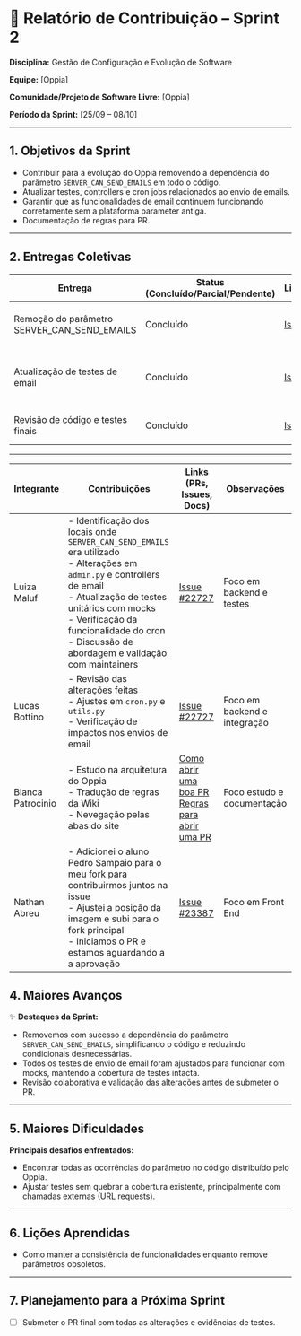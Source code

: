 # 📝 Relatório de Contribuição – Sprint 2

**Disciplina:** Gestão de Configuração e Evolução de Software

**Equipe:** \[Oppia]

**Comunidade/Projeto de Software Livre:** \[Oppia]

**Período da Sprint:** \[25/09 – 08/10]

---

## 1. Objetivos da Sprint


- Contribuir para a evolução do Oppia removendo a dependência do parâmetro `SERVER_CAN_SEND_EMAILS` em todo o código.
- Atualizar testes, controllers e cron jobs relacionados ao envio de emails.
- Garantir que as funcionalidades de email continuem funcionando corretamente sem a plataforma parameter antiga.
- Documentação de regras para PR.


---

## 2. Entregas Coletivas

| Entrega                     | Status (Concluído/Parcial/Pendente) | Link/Referência                                             | Observações           |
| --------------------------- | ----------------------------------- | ----------------------------------------------------------- | --------------------- |
| Remoção do parâmetro SERVER_CAN_SEND_EMAILS | Concluído | [Issue #22727](https://github.com/oppia/oppia/issues/22727) | Alterações em `admin.py`, `cron.py` e `utils.py` |
| Atualização de testes de email | Concluído | [Issue #22727](https://github.com/oppia/oppia/issues/22727) | Mock de requests implementado para testes de email |
| Revisão de código e testes finais | Concluído | [Issue #22727](https://github.com/oppia/oppia/issues/22727)| Testes manuais e unitários OK |


---

| Integrante    | Contribuições                                                                         | Links (PRs, Issues, Docs)                   | Observações          |
| ------------- | ------------------------------------------------------------------------------------- | ------------------------------------------- | -------------------- |
| Luiza Maluf   | - Identificação dos locais onde `SERVER_CAN_SEND_EMAILS` era utilizado<br>- Alterações em `admin.py` e controllers de email<br>- Atualização de testes unitários com mocks<br>- Verificação da funcionalidade do cron<br>- Discussão de abordagem e validação com maintainers| [Issue #22727](https://github.com/oppia/oppia/issues/22727) | Foco em backend e testes |
| Lucas Bottino | - Revisão das alterações feitas<br>- Ajustes em `cron.py` e `utils.py`<br>- Verificação de impactos nos envios de email |[Issue #22727](https://github.com/oppia/oppia/issues/22727) | Foco em backend e integração |
| Bianca Patrocinio| - Estudo na arquitetura do Oppia<br>- Tradução de regras da Wiki<br>- Nevegação pelas abas do site|[Como abrir uma boa PR](https://github.com/LuizaMaluf/GCES-OPPIA-relatorios/blob/main/docs/materiais/como-abrir-pr.md) [Regras para abrir uma PR](https://github.com/LuizaMaluf/GCES-OPPIA-relatorios/blob/main/docs/materiais/regras-para-pr.md) | Foco estudo e documentação |
| Nathan Abreu  | - Adicionei o aluno Pedro Sampaio para o meu fork para contribuirmos juntos na issue <br> - Ajustei a posição da imagem e subi para o fork principal <br> - Iniciamos o PR e estamos aguardando a a aprovação | [Issue #23387](https://github.com/oppia/oppia/issues/23386) | Foco em Front End|


## 4. Maiores Avanços

✨ **Destaques da Sprint:**

- Removemos com sucesso a dependência do parâmetro `SERVER_CAN_SEND_EMAILS`, simplificando o código e reduzindo condicionais desnecessárias.  
- Todos os testes de envio de email foram ajustados para funcionar com mocks, mantendo a cobertura de testes intacta.  
- Revisão colaborativa e validação das alterações antes de submeter o PR.  


---

## 5. Maiores Dificuldades

**Principais desafios enfrentados:**

- Encontrar todas as ocorrências do parâmetro no código distribuído pelo Oppia.  
- Ajustar testes sem quebrar a cobertura existente, principalmente com chamadas externas (URL requests).  

---

## 6. Lições Aprendidas

- Como manter a consistência de funcionalidades enquanto remove parâmetros obsoletos.  


---

## 7. Planejamento para a Próxima Sprint

- [ ] Submeter o PR final com todas as alterações e evidências de testes.  
